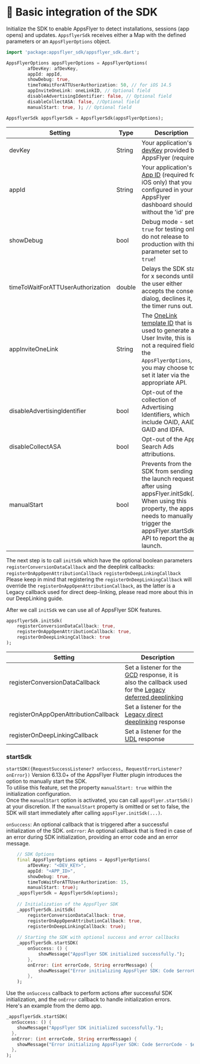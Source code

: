 # 🚀 Basic integration of the SDK

Initialize the SDK to enable AppsFlyer to detect installations, sessions (app opens) and updates.
`AppsflyerSdk` receives either a Map with the defined parameters or an `AppsFlyerOptions` object.

```dart
import 'package:appsflyer_sdk/appsflyer_sdk.dart';

AppsFlyerOptions appsFlyerOptions = AppsFlyerOptions(
        afDevKey: afDevKey,
        appId: appId,
        showDebug: true,
        timeToWaitForATTUserAuthorization: 50, // for iOS 14.5
        appInviteOneLink: oneLinkID, // Optional field
        disableAdvertisingIdentifier: false, // Optional field
        disableCollectASA: false, //Optional field
        manualStart: true, ); // Optional field

AppsflyerSdk appsflyerSdk = AppsflyerSdk(appsFlyerOptions);
```

| Setting                           | Type   | Description                                                                                                                                                                                                                                                                         |
|-----------------------------------| -------- |-------------------------------------------------------------------------------------------------------------------------------------------------------------------------------------------------------------------------------------------------------------------------------------|
| devKey                            | String | Your application's [devKey](https://support.appsflyer.com/hc/en-us/articles/207032066-Basic-SDK-integration-guide#retrieving-the-dev-key) provided by AppsFlyer (required)                                                                                                          |
| appId                             | String | Your application's [App ID](https://support.appsflyer.com/hc/en-us/articles/207377436-Adding-a-new-app#available-in-the-app-store-google-play-store-windows-phone-store)  (required for iOS only) that you configured in your AppsFlyer dashboard should be without the 'id' prefix |
| showDebug                         | bool | Debug mode - set to `true` for testing only, do not release to production with this parameter set to `true`!                                                                                                                                                                        |
| timeToWaitForATTUserAuthorization | double | Delays the SDK start for x seconds until the user either accepts the consent dialog, declines it, or the timer runs out.                                                                                                                                                            |
| appInviteOneLink                  | String | The [OneLink template ID](https://support.appsflyer.com/hc/en-us/articles/115004480866-User-invite-attribution#parameters) that is used to generate a User Invite, this is not a required field in the `AppsFlyerOptions`, you may choose to set it later via the appropriate API.  |
| disableAdvertisingIdentifier      | bool | Opt-out of the collection of Advertising Identifiers, which include OAID, AAID, GAID and IDFA.                                                                                                                                                                                      |
| disableCollectASA                 | bool | Opt-out of the Apple Search Ads attributions.                                                                                                                                                                                                                                       |
| manualStart                       | bool | Prevents from the SDK from sending the launch request after using appsFlyer.initSdk(...). When using this property, the apps needs to manually trigger the appsFlyer.startSdk() API to report the app launch.                                                                                                                                                                |

The next step is to call `initSdk` which have the optional boolean parameters `registerConversionDataCallback` and the deeplink callbacks: `registerOnAppOpenAttributionCallback` 
`registerOnDeepLinkingCallback`
Please keep in mind that registering the `registerOnDeepLinkingCallback` will override the `registerOnAppOpenAttributionCallback`, as the latter is a Legacy callback used for direct deep-linking, please read more about this in our DeepLinking guide.

After we call `initSdk` we can use all of AppsFlyer SDK features.

```dart
appsflyerSdk.initSdk(
    registerConversionDataCallback: true,
    registerOnAppOpenAttributionCallback: true,
    registerOnDeepLinkingCallback: true
);
```

| Setting  | Description   |
| -------- | ------------- |
| registerConversionDataCallback | Set a listener for the [GCD](https://dev.appsflyer.com/hc/docs/conversion-data) response, it is also the callback used for the [Legacy deferred deeplinking](https://dev.appsflyer.com/hc/docs/android-legacy-apis#deferred-deep-linking) |
| registerOnAppOpenAttributionCallback | Set a listener for the [Legacy direct deeplinking](https://dev.appsflyer.com/hc/docs/android-legacy-apis) response |
| registerOnDeepLinkingCallback | Set a listener for the [UDL](https://dev.appsflyer.com/hc/docs/unified-deep-linking-udl) response |

### startSdk
`startSDK({RequestSuccessListener? onSuccess, RequestErrorListener? onError})`
Version 6.13.0+ of the AppsFlyer Flutter plugin introduces the option to manually start the SDK. </br>
To utilise this feature, set the property `manualStart: true` within the initialization configuration. </br>
Once the `manualStart` option is activated, you can call `appsFlyer.startSdk()` at your discretion. If the `manualStart` property is omitted or set to false, the SDK will start immediately after calling `appsFlyer.initSdk(...)`.

`onSuccess`: An optional callback that is triggered after a successful initialization of the SDK.
`onError`: An optional callback that is fired in case of an error during SDK initialization, providing an error code and an error message.

```dart
    // SDK Options
    final AppsFlyerOptions options = AppsFlyerOptions(
        afDevKey: "<DEV_KEY>",
        appId: "<APP_ID>",
        showDebug: true,
        timeToWaitForATTUserAuthorization: 15,
        manualStart: true);
    _appsflyerSdk = AppsflyerSdk(options);
    
    // Initialization of the AppsFlyer SDK
    _appsflyerSdk.initSdk(
        registerConversionDataCallback: true,
        registerOnAppOpenAttributionCallback: true,
        registerOnDeepLinkingCallback: true);
    
    // Starting the SDK with optional success and error callbacks
    _appsflyerSdk.startSDK(
        onSuccess: () {
            showMessage("AppsFlyer SDK initialized successfully.");
        },
        onError: (int errorCode, String errorMessage) {
            showMessage("Error initializing AppsFlyer SDK: Code $errorCode - $errorMessage");
        },
    );
```

Use the `onSuccess` callback to perform actions after successful SDK initialization, and the `onError` callback to handle initialization errors. </br>
Here's an example from the demo app.

```dart
_appsflyerSdk.startSDK(
  onSuccess: () {
    showMessage("AppsFlyer SDK initialized successfully.");
  },
  onError: (int errorCode, String errorMessage) {
    showMessage("Error initializing AppsFlyer SDK: Code $errorCode - $errorMessage");
  },
);
```